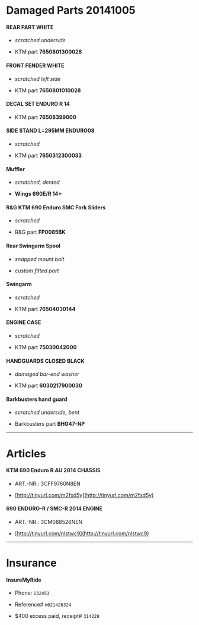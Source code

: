 # Damaged Parts 20141005

#### REAR PART WHITE

* *scratched underside*

* KTM part **7650801300028**

#### FRONT FENDER WHITE

* *scratched left side*

* KTM part **7650801010028**

#### DECAL SET ENDURO R 14 

* KTM part **76508399000**

#### SIDE STAND L=295MM ENDURO08

* *scratched*

* KTM part **7650312300033**

#### Muffler

* *scratched, dented*

* **Wings 690E/R 14+**

#### R&G KTM 690 Enduro SMC Fork Sliders

* *scratched*

* R&G part **FP0085BK**

#### Rear Swingarm Spool

* *snapped mount bolt*

* *custom fitted part*

#### Swingarm

* *scratched*

* KTM part **76504030144**

#### ENGINE CASE

* *scratched*

* KTM part **75030042000**

#### HANDGUARDS CLOSED BLACK

* *damaged bar-end washer*

* KTM part **6030217900030**

#### Barkbusters hand guard

* *scratched underside, bent*

* Barkbusters part **BHG47-NP**

----

# Articles

#### KTM 690 Enduro R AU 2014 CHASSIS

* ART.-NR.: 3CFF9760N8EN

* [http://tinyurl.com/m2fxd5y](http://tinyurl.com/m2fxd5y)

#### 690 ENDURO-R / SMC-R 2014 ENGINE

* ART.-NR.: 3CM088526NEN

* [http://tinyurl.com/nlstwc9](http://tinyurl.com/nlstwc9)

----

# Insurance

#### InsureMyRide

* Phone: `132453`

* Reference# `m021426324`

* $400 excess paid, receipt# `314228`
